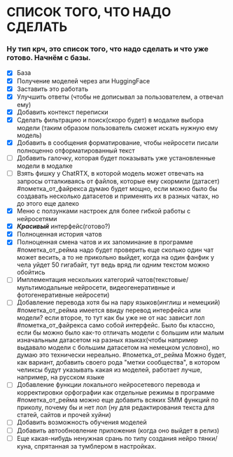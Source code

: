 # СПИСОК ТОГО, ЧТО НАДО СДЕЛАТЬ
### Ну тип крч, это список того, что надо сделать и что уже готово. Начнём с базы.
- [x] База
- [x] Получение моделей через апи HuggingFace
- [x]  Заставить это работать
- [x] Улучшить ответы (чтобы не дописывал за пользователем, а отвечал ему)
- [x] Добавить контекст переписки
- [x] Сделать фильтрацию и поиск(скоро будет) в модалке выбора модели (таким образом пользователь сможет искать нужную ему модель)
- [x] Добавить в сообщения форматирование, чтобы нейросети писали полноценно отформатированный текст
- [ ] Добавить галочку, которая будет показывать уже установленные модели в модалке
- [ ] Взять фишку у ChatRTX, в которой модель может отвечать на запросы отталкиваясь от файлов, которые ему скормили (датасет) #пометка_от_файрекса думаю будет мощно, если можно было бы создавать несколько датасетов и применять их в разных чатах, но до этого еще далеко
- [x] Меню с ползунками настроек для более гибкой работы с нейросетями
- [x] ***Красивый*** интерфейс(готово?)
- [x] Полноценная история чатов
- [x] Полноценная смена чатов и их запоминание в программе #пометка_от_рейма надо будет проверить еще сколько один чат может весить, а то не прикольно выйдет, когда на один фанфик у чела уйдет 50 гигабайт, тут ведь вряд ли одним текстом можно обойтись
- [ ] Имплементация нескольких категорий чатов(текстовые/мультимодальные нейросети, видеогенеративные и фотогенеративные нейросети)
- [ ] Добавление перевода хотя бы на пару языков(инглиш и немецкий) #пометка_от_рейма имеется ввиду перевод интерфейса или модели? если второе, то тут как бы уже не от нас зависит лол #пометка_от_файрекса само собой интерфейс. Было бы классно, если бы можно было как-то отличать модели с большим или малым изначальным датасетом на разных языках(чтобы например выдавало модели с большим датасетом на немецком условно), но думаю это технически нереально. #пометка_от_рейма Можно будет, как вариант, добавить своего рода "метки сообщества", в котором челиксы будут указывать какая из моделей, работает лучше, например, на русском языке
- [ ] Добавление функции локального нейросетевого перевода и корректировки орфографии как отдельные режимы в программе #пометка_от_рейма можно еще добавить всяких SMM функций по приколу, почему бы и нет лол (ну для редактирования текста для статей, сайтов и прочей хуйни)
- [ ] Добавить возможность обучения моделей
- [ ] Добавить автообновление приложения (когда оно выйдет в релиз)
- [ ] Еще какая-нибудь ненужная срань по типу создания нейро тянки/куна, спрятанная за тумблером в настройках.